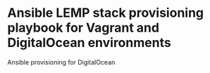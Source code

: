 # Ansible LEMP stack provisioning playbook for Vagrant and DigitalOcean environments
Ansible provisioning for DigitalOcean

